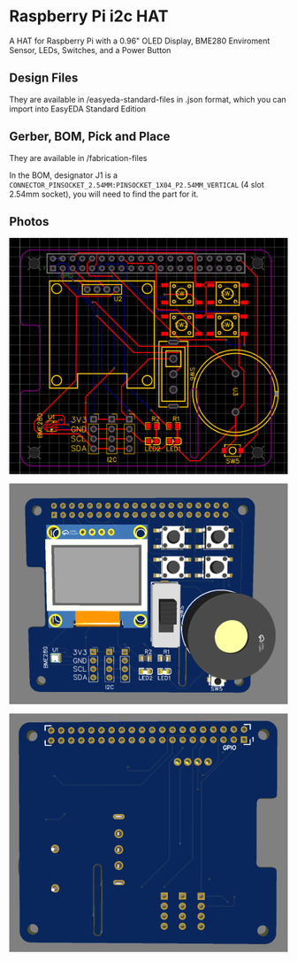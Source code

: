 # Raspberry Pi i2c HAT

A HAT for Raspberry Pi with a 0.96" OLED Display, BME280 Enviroment Sensor, LEDs, Switches, and a Power Button

## Design Files
They are available in /easyeda-standard-files in .json format, which you can import into EasyEDA Standard Edition

## Gerber, BOM, Pick and Place
They are available in /fabrication-files

In the BOM, designator J1 is a `CONNECTOR_PINSOCKET_2.54MM:PINSOCKET_1X04_P2.54MM_VERTICAL` (4 slot 2.54mm socket), you will need to find the part for it.

## Photos
![PCB Editor](https://raw.githubusercontent.com/RadioactivePotato/pi-i2c-hat/refs/heads/main/design-files/PCB_26-04-2025.png)

![PCB Front Preview](https://raw.githubusercontent.com/RadioactivePotato/pi-i2c-hat/refs/heads/main/design-files/PCBFpreview_26-04-2025.png)

![PCB Back Preview](https://raw.githubusercontent.com/RadioactivePotato/pi-i2c-hat/refs/heads/main/design-files/PCBBpreview_26-04-2025.png)
